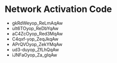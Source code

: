 # Network Activation Code
* gkRdWeyop_ReLmAqAw
* uIt6TOyop_ReDbYqAw
* aC4ZcOyop_Red3MqAw
* C4qxf-yop_ZeqJkqAw
* APrQVOyop_ZekYMqAw
* ud3-duyop_ZfLhQqAw
* iJNFaOyop_Za_gIqAw